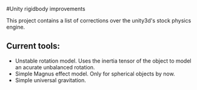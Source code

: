 #Unity rigidbody improvements

This project contains a list of corrections over the unity3d's stock physics engine.

Current tools:
-------
- Unstable rotation model. Uses the inertia tensor of the object to model an acurate unbalanced rotation.
- Simple Magnus effect model. Only for spherical objects by now.
- Simple universal gravitation.